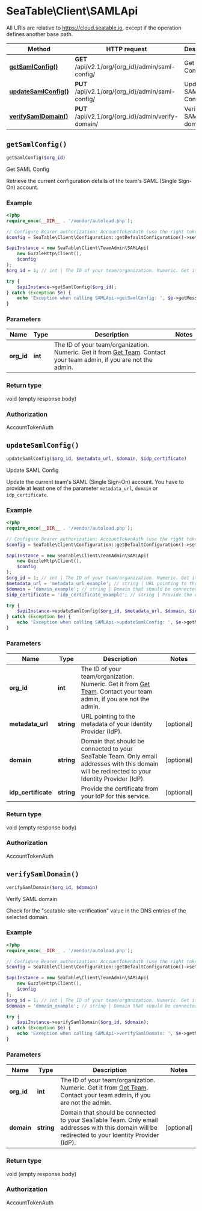 # SeaTable\Client\SAMLApi

All URIs are relative to https://cloud.seatable.io, except if the operation defines another base path.

| Method | HTTP request | Description |
| ------------- | ------------- | ------------- |
| [**getSamlConfig()**](SAMLApi.md#getSamlConfig) | **GET** /api/v2.1/org/{org_id}/admin/saml-config/ | Get SAML Config |
| [**updateSamlConfig()**](SAMLApi.md#updateSamlConfig) | **PUT** /api/v2.1/org/{org_id}/admin/saml-config/ | Update SAML Config |
| [**verifySamlDomain()**](SAMLApi.md#verifySamlDomain) | **PUT** /api/v2.1/org/{org_id}/admin/verify-domain/ | Verify SAML domain |


## `getSamlConfig()`

```php
getSamlConfig($org_id)
```

Get SAML Config

Retrieve the current configuration details of the team's SAML (Single Sign-On) account.

### Example

```php
<?php
require_once(__DIR__ . '/vendor/autoload.php');

// Configure Bearer authorization: AccountTokenAuth (use the right token for your request)
$config = SeaTable\Client\Configuration::getDefaultConfiguration()->setAccessToken('YOUR_TOKEN');

$apiInstance = new SeaTable\Client\TeamAdmin\SAMLApi(
    new GuzzleHttp\Client(),
    $config
);
$org_id = 1; // int | The ID of your team/organization. Numeric. Get it from [Get Team](/reference/get-team-info). Contact your team admin, if you are not the admin.

try {
    $apiInstance->getSamlConfig($org_id);
} catch (Exception $e) {
    echo 'Exception when calling SAMLApi->getSamlConfig: ', $e->getMessage(), PHP_EOL;
}
```

### Parameters

| Name | Type | Description  | Notes |
| ------------- | ------------- | ------------- | ------------- |
| **org_id** | **int**| The ID of your team/organization. Numeric. Get it from [Get Team](/reference/get-team-info). Contact your team admin, if you are not the admin. | |

### Return type

void (empty response body)

### Authorization

AccountTokenAuth




## `updateSamlConfig()`

```php
updateSamlConfig($org_id, $metadata_url, $domain, $idp_certificate)
```

Update SAML Config

Update the current team's SAML (Single Sign-On) account. You have to provide at least one of the parameter `metadata_url`, `domain` or `idp_certificate`.

### Example

```php
<?php
require_once(__DIR__ . '/vendor/autoload.php');

// Configure Bearer authorization: AccountTokenAuth (use the right token for your request)
$config = SeaTable\Client\Configuration::getDefaultConfiguration()->setAccessToken('YOUR_TOKEN');

$apiInstance = new SeaTable\Client\TeamAdmin\SAMLApi(
    new GuzzleHttp\Client(),
    $config
);
$org_id = 1; // int | The ID of your team/organization. Numeric. Get it from [Get Team](/reference/get-team-info). Contact your team admin, if you are not the admin.
$metadata_url = 'metadata_url_example'; // string | URL pointing to the metadata of your Identity Provider (IdP).
$domain = 'domain_example'; // string | Domain that should be connected to your SeaTable Team. Only email addresses with this domain will be redirected to your Identity Provider (IdP).
$idp_certificate = 'idp_certificate_example'; // string | Provide the certificate from your IdP for this service.

try {
    $apiInstance->updateSamlConfig($org_id, $metadata_url, $domain, $idp_certificate);
} catch (Exception $e) {
    echo 'Exception when calling SAMLApi->updateSamlConfig: ', $e->getMessage(), PHP_EOL;
}
```

### Parameters

| Name | Type | Description  | Notes |
| ------------- | ------------- | ------------- | ------------- |
| **org_id** | **int**| The ID of your team/organization. Numeric. Get it from [Get Team](/reference/get-team-info). Contact your team admin, if you are not the admin. | |
| **metadata_url** | **string**| URL pointing to the metadata of your Identity Provider (IdP). | [optional] |
| **domain** | **string**| Domain that should be connected to your SeaTable Team. Only email addresses with this domain will be redirected to your Identity Provider (IdP). | [optional] |
| **idp_certificate** | **string**| Provide the certificate from your IdP for this service. | [optional] |

### Return type

void (empty response body)

### Authorization

AccountTokenAuth




## `verifySamlDomain()`

```php
verifySamlDomain($org_id, $domain)
```

Verify SAML domain

Check for the \"seatable-site-verification\" value in the DNS entries of the selected domain.

### Example

```php
<?php
require_once(__DIR__ . '/vendor/autoload.php');

// Configure Bearer authorization: AccountTokenAuth (use the right token for your request)
$config = SeaTable\Client\Configuration::getDefaultConfiguration()->setAccessToken('YOUR_TOKEN');

$apiInstance = new SeaTable\Client\TeamAdmin\SAMLApi(
    new GuzzleHttp\Client(),
    $config
);
$org_id = 1; // int | The ID of your team/organization. Numeric. Get it from [Get Team](/reference/get-team-info). Contact your team admin, if you are not the admin.
$domain = 'domain_example'; // string | Domain that should be connected to your SeaTable Team. Only email addresses with this domain will be redirected to your Identity Provider (IdP).

try {
    $apiInstance->verifySamlDomain($org_id, $domain);
} catch (Exception $e) {
    echo 'Exception when calling SAMLApi->verifySamlDomain: ', $e->getMessage(), PHP_EOL;
}
```

### Parameters

| Name | Type | Description  | Notes |
| ------------- | ------------- | ------------- | ------------- |
| **org_id** | **int**| The ID of your team/organization. Numeric. Get it from [Get Team](/reference/get-team-info). Contact your team admin, if you are not the admin. | |
| **domain** | **string**| Domain that should be connected to your SeaTable Team. Only email addresses with this domain will be redirected to your Identity Provider (IdP). | [optional] |

### Return type

void (empty response body)

### Authorization

AccountTokenAuth



